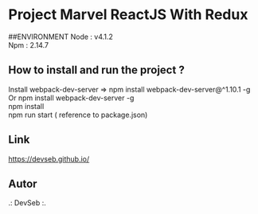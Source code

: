# Project Marvel ReactJS With Redux

##ENVIRONMENT 
Node : v4.1.2 </br>
Npm : 2.14.7 </br>

## How to install and run the project ?

Install webpack-dev-server  => npm install webpack-dev-server@^1.10.1 -g    Or    npm install webpack-dev-server -g </br>
npm install </br>
npm run start ( reference to package.json) </br>


## Link
https://devseb.github.io/

## Autor 
.: DevSeb :.
